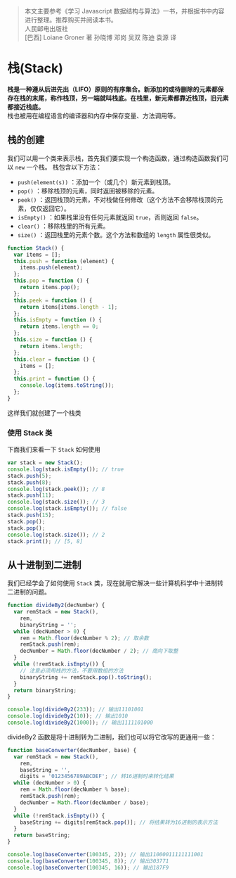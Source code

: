 > 本文主要参考《学习 Javascript 数据结构与算法》一书，并根据书中内容进行整理。推荐购买并阅读本书。  
> 人民邮电出版社  
> \[巴西\] Loiane Groner 著 孙晓博 邓岗 吴双 陈迪 袁源 译

# 栈(Stack)

**栈是一种遵从后进先出（LIFO）原则的有序集合。新添加的或待删除的元素都保存在栈的末尾，称作栈顶，另一端就叫栈底。在栈里，新元素都靠近栈顶，旧元素都接近栈底。**  
栈也被用在编程语言的编译器和内存中保存变量、方法调用等。

## 栈的创建

我们可以用一个类来表示栈，首先我们要实现一个构造函数，通过构造函数我们可以 `new` 一个栈。
栈包含以下方法：

- `push(element(s))` ：添加一个（或几个）新元素到栈顶。
- `pop()` ：移除栈顶的元素，同时返回被移除的元素。
- `peek()` ：返回栈顶的元素，不对栈做任何修改（这个方法不会移除栈顶的元素，仅仅返回它）。
- `isEmpty()` ：如果栈里没有任何元素就返回 `true`，否则返回 `false`。
- `clear()` ：移除栈里的所有元素。
- `size()` ：返回栈里的元素个数。这个方法和数组的 `length` 属性很类似。

```js
function Stack() {
  var items = [];
  this.push = function (element) {
    items.push(element);
  };
  this.pop = function () {
    return items.pop();
  };
  this.peek = function () {
    return items[items.length - 1];
  };
  this.isEmpty = function () {
    return items.length == 0;
  };
  this.size = function () {
    return items.length;
  };
  this.clear = function () {
    items = [];
  };
  this.print = function () {
    console.log(items.toString());
  };
}
```

这样我们就创建了一个栈类

### 使用 Stack 类

下面我们来看一下 `Stack` 如何使用

```js
var stack = new Stack();
console.log(stack.isEmpty()); // true
stack.push(5);
stack.push(8);
console.log(stack.peek()); // 8
stack.push(11);
console.log(stack.size()); // 3
console.log(stack.isEmpty()); // false
stack.push(15);
stack.pop();
stack.pop();
console.log(stack.size()); // 2
stack.print(); // [5, 8]
```

## 从十进制到二进制

我们已经学会了如何使用 `Stack` 类，现在就用它解决一些计算机科学中十进制转二进制的问题。

```js
function divideBy2(decNumber) {
  var remStack = new Stack(),
    rem,
    binaryString = '';
  while (decNumber > 0) {
    rem = Math.floor(decNumber % 2); // 取余数
    remStack.push(rem);
    decNumber = Math.floor(decNumber / 2); // 商向下取整
  }
  while (!remStack.isEmpty()) {
    // 注意必须用栈的方法，不要用数组的方法
    binaryString += remStack.pop().toString();
  }
  return binaryString;
}

console.log(divideBy2(233)); // 输出11101001
console.log(divideBy2(10)); // 输出1010
console.log(divideBy2(1000)); // 输出1111101000
```

divideBy2 函数是将十进制转为二进制，我们也可以将它改写的更通用一些：

```js
function baseConverter(decNumber, base) {
  var remStack = new Stack(),
    rem,
    baseString = '',
    digits = '0123456789ABCDEF'; // 转16进制时来转化结果
  while (decNumber > 0) {
    rem = Math.floor(decNumber % base);
    remStack.push(rem);
    decNumber = Math.floor(decNumber / base);
  }
  while (!remStack.isEmpty()) {
    baseString += digits[remStack.pop()]; // 将结果转为16进制的表示方法
  }
  return baseString;
}

console.log(baseConverter(100345, 2)); // 输出11000011111111001
console.log(baseConverter(100345, 8)); // 输出303771
console.log(baseConverter(100345, 16)); // 输出187F9
```
